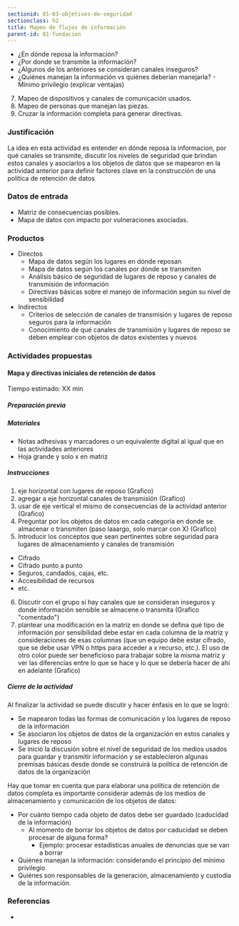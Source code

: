 ```yaml
---
sectionid: 01-03-objetivos-de-seguridad
sectionclass: h2
title: Mapeo de flujos de información
parent-id: 01-fundacion
---
```


* ¿En dónde reposa la información?
* ¿Por donde se transmite la información?
* ¿Algunos de los anteriores se consideran canales inseguros?
* ¿Quiénes manejan la información vs quiénes deberían manejarla? - Mínimo privilegio (explicar ventajas)

7. Mapeo de dispositivos y canales de comunicación usados.
8. Mapeo de personas que manejan las piezas.
9. Cruzar la información completa para generar directivas.

### Justificación
La idea en esta actividad es entender en dónde reposa la informacion, por qué canales se transmite, discutir los niveles de seguridad que brindan estos canales y asociarlos a los objetos de datos que se mapearon en la actividad anterior para definir factores clave en la construcción de una política de retención de datos

### Datos de entrada
* Matriz de consecuencias posibles.
* Mapa de datos con impacto por vulneraciones asociadas.

### Productos
* Directos
  * Mapa de datos según los lugares en dónde reposan
  * Mapa de datos según los canales por donde se transmiten
  * Análisis básico de seguridad de lugares de reposo y canales de transmisión de información
  * Directivas básicas sobre el manejo de información según su nivel de sensibilidad
* Indirectos
  * Criterios de selección de canales de transmisión y lugares de reposo seguros para la información
  * Conocimiento de qué canales de transmisión y lugares de reposo se deben emplear con objetos de datos existentes y nuevos

### Actividades propuestas

#### Mapa y directivas iniciales de retención de datos
Tiempo estimado: XX min

##### Preparación previa


##### Materiales
* Notas adhesivas y marcadores o un equivalente digital al igual que en las actividades anteriores
* Hoja grande y solo x en matriz

##### Instrucciones
1. eje horizontal con lugares de reposo (Grafico)
2. agregar a eje horizontal canales de transmisión (Grafico)
3. usar de eje vertical el mismo de consecuencias de la actividad anterior (Grafico)
4. Preguntar por los objetos de datos en cada categoría en donde se almacenar o transmiten (paso laaargo, solo marcar con X) (Grafico)
5. Introducir los conceptos que sean pertinentes sobre seguridad para lugares de almacenamiento y canales de transmisión
  * Cifrado
  * Cifrado punto a punto
  * Seguros, candados, cajas, etc.
  * Accesibilidad de recursos
  * etc.
6. Discutir con el grupo si hay canales que se consideran inseguros y donde información sensible se almacene o transmita (Grafico "comentado")
7. plantear una modificación en la matriz en donde se defina qué tipo de información por sensibilidad debe estar en cada columna de la matriz y consideraciones de esas columnas (que un equipo debe estar cifrado, que se debe usar VPN o https para acceder a x recurso, etc.). El uso de otro color puede ser beneficioso para trabajar sobre la misma matriz y ver las diferencias entre lo que se hace y lo que se debería hacer de ahí en adelante (Grafico)

##### Cierre de la actividad
Al finalizar la actividad se puede discutir y hacer énfasis en lo que se logró:
* Se mapearon todas las formas de comunicación y los lugares de reposo de la información
* Se asociaron los objetos de datos de la organización en estos canales y lugares de reposo
* Se inició la discusión sobre el nivel de seguridad de los medios usados para guardar y transmitir información y se establecieron algunas premisas básicas desde donde se construirá la política de retención de datos de la organización

Hay que tomar en cuenta que para elaborar una política de retención de datos completa es importante considerar además de los medios de almacenamiento y comunicación de los objetos de datos:
* Por cuánto tiempo cada objeto de datos debe ser guardado (caducidad de la información)
  * Al momento de borrar los objetos de datos por caducidad se deben procesar de alguna forma?
    * Ejemplo: procesar estadísticas anuales de denuncias que se van a borrar
* Quiénes manejan la información: considerando el principio del mínimo privilegio
* Quiénes son responsables de la generación, almacenamiento y custodia de la información.

### Referencias
*
